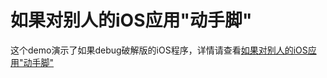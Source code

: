
# 如果对别人的iOS应用"动手脚"
这个demo演示了如果debug破解版的iOS程序，详情请查看[如果对别人的iOS应用"动手脚"](https://aprilyoungs.github.io/blog/2020/01/08/ios-injection)

